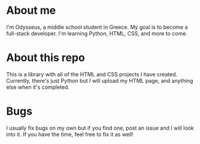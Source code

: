 # About me
I'm Odysseus, a middle school student in Greece. My goal is to become a full-stack developer. I'm learning Python, HTML, CSS, and more to come.

# About this repo
This is a library with all of the HTML and CSS projects I have created. Currently, there's just Python but I will upload my HTML page, and anything else when it's completed.

# Bugs
I usually fix bugs on my own but if you find one, post an issue and I will look into it. If you have the time, feel free to fix it as well!
